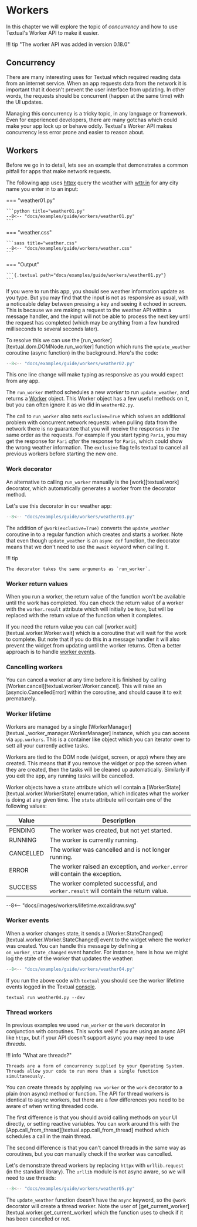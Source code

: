 # Workers

In this chapter we will explore the topic of *concurrency* and how to use Textual's Worker API to make it easier.

!!! tip "The worker API was added in version 0.18.0"

## Concurrency

There are many interesting uses for Textual which required reading data from an internet service.
When an app requests data from the network it is important that it doesn't prevent the user interface from updating.
In other words, the requests should be concurrent (happen at the same time) with the UI updates.

Managing this concurrency is a tricky topic, in any language or framework.
Even for experienced developers, there are many gotchas which could make your app lock up or behave oddly.
Textual's Worker API makes concurrency less error prone and easier to reason about.

## Workers

Before we go in to detail, lets see an example that demonstrates a common pitfall for apps that make network requests.

The following app uses [httpx](https://www.python-httpx.org/) query the weather with [wttr.in](https://wttr.in/) for any city name you enter in to an input:

=== "weather01.py"

    ```python title="weather01.py"
    --8<-- "docs/examples/guide/workers/weather01.py"
    ```

=== "weather.css"

    ```sass title="weather.css"
    --8<-- "docs/examples/guide/workers/weather.css"
    ```

=== "Output"

    ```{.textual path="docs/examples/guide/workers/weather01.py"}
    ```

If you were to run this app, you should see weather information update as you type.
But you may find that the input is not as responsive as usual, with a noticeable delay between pressing a key and seeing it echoed in screen.
This is because we are making a request to the weather API within a message handler, and the input will not be able to process the next key until the request has completed (which may be anything from a few hundred milliseconds to several seconds later).

To resolve this we can use the [run_worker][textual.dom.DOMNode.run_worker] function which runs the `update_weather` coroutine (async function) in the background. Here's the code:

```python title="weather02.py" hl_lines="22"
--8<-- "docs/examples/guide/workers/weather02.py"
```

This one line change will make typing as responsive as you would expect from any app.

The `run_worker` method schedules a new *worker* to run `update_weather`, and returns a [Worker](textual.worker.Worker) object.
This Worker object has a few useful methods on it, but you can often ignore it as we did in `weather02.py`.

The call to `run_worker` also sets `exclusive=True` which solves an additional problem with concurrent network requests: when pulling data from the network there is no guarantee that you will receive the responses in the same order as the requests.
For example if you start typing `Paris`, you may get the response for `Pari` *after* the response for `Paris`, which could show the wrong weather information.
The `exclusive` flag tells textual to cancel all previous workers before starting the new one.

### Work decorator

An alternative to calling `run_worker` manually is the [work][textual.work] decorator, which automatically generates a worker from the decorator method.

Let's use this decorator in our weather app:

```python title="weather03.py" hl_lines="3 23 25"
--8<-- "docs/examples/guide/workers/weather03.py"
```

The addition of `@work(exclusive=True)` converts the `update_weather` coroutine in to a regular function which creates and starts a worker.
Note that even though `update_weather` is an `async def` function, the decorator means that we don't need to use the `await` keyword when calling it.

!!! tip

    The decorator takes the same arguments as `run_worker`.

### Worker return values

When you run a worker, the return value of the function won't be available until the work has completed.
You can check the return value of a worker with the `worker.result` attribute which will initially be `None`, but will be replaced with the return value of the function when it completes.

If you need the return value you can call [worker.wait][textual.worker.Worker.wait] which is a coroutine that will wait for the work to complete.
But note that if you do this in a message handler it will also prevent the widget from updating until the worker returns.
Often a better approach is to handle [worker events](#worker-events).

### Cancelling workers

You can cancel a worker at any time before it is finished by calling [Worker.cancel][textual.worker.Worker.cancel].
This will raise an [asyncio.CancelledError] within the coroutine, and should cause it to exit prematurely.

### Worker lifetime

Workers are managed by a single [WorkerManager][textual._worker_manager.WorkerManager] instance, which you can access via `app.workers`.
This is a container like object which you can iterator over to sett all your currently active tasks.

Workers are tied to the DOM node (widget, screen, or app) where they are created.
This means that if you remove the widget or pop the screen when they are created, then the tasks will be cleaned up automatically.
Similarly if you exit the app, any running tasks will be cancelled.

Worker objects have a `state` attribute which will contain a [WorkerState][textual.worker.WorkerState] enumeration, which indicates what the worker is doing at any given time.
The `state` attribute will contain one of the following values:


| Value     | Description                                                                         |
| --------- | ----------------------------------------------------------------------------------- |
| PENDING   | The worker was created, but not yet started.                                        |
| RUNNING   | The worker is currently running.                                                    |
| CANCELLED | The worker was cancelled and is not longer running.                                 |
| ERROR     | The worker raised an exception, and `worker.error` will contain the exception.      |
| SUCCESS   | The worker completed successful, and `worker.result` will contain the return value. |

<div class="excalidraw">
--8<-- "docs/images/workers/lifetime.excalidraw.svg"
</div>

### Worker events

When a worker changes state, it sends a [Worker.StateChanged][textual.worker.Worker.StateChanged] event to the widget where the worker was created.
You can handle this message by defining a `on_worker_state_changed` event handler.
For instance, here is how we might log the state of the worker that updates the weather:

```python title="weather04.py" hl_lines="4 41 43"
--8<-- "docs/examples/guide/workers/weather04.py"
```

If you run the above code with `textual` you should see the worker lifetime events logged in the Textual [console](./devtools.md#console).

```
textual run weather04.py --dev
```

### Thread workers

In previous examples we used `run_worker` or the `work` decorator in conjunction with coroutines.
This works well if you are using an async API like `httpx`, but if your API doesn't support async you may need to use *threads*.

!!! info "What are threads?"

    Threads are a form of concurrency supplied by your Operating System. Threads allow your code to run more than a single function simultaneously.

You can create threads by applying `run_worker` or the `work` decorator to a plain (non async) method or function.
The API for thread workers is identical to async workers, but there are a few differences you need to be aware of when writing threaded code.

The first difference is that you should avoid calling methods on your UI directly, or setting reactive variables.
You can work around this with the [App.call_from_thread][textual.app.call_from_thread] method which schedules a call in the main thread.

The second difference is that you can't cancel threads in the same way as coroutines, but you *can* manually check if the worker was cancelled.

Let's demonstrate thread workers by replacing `httpx` with `urllib.request` (in the standard library). The `urllib` module is not async aware, so we will need to use threads:

```python title="weather05.py" hl_lines="1 4 27 30 34-39 42-43"
--8<-- "docs/examples/guide/workers/weather05.py"
```

The `update_weather` function doesn't have the `async` keyword, so the `@work` decorator will create a thread worker.
Note the user of [get_current_worker][textual.worker.get_current_worker] which the function uses to check if it has been cancelled or not.
